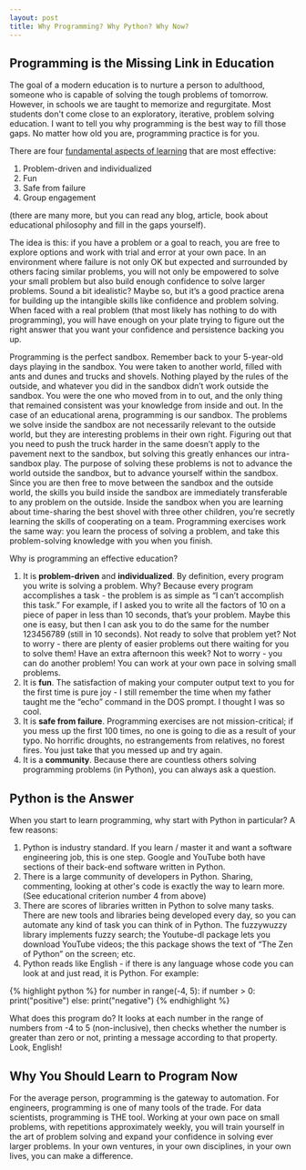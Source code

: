 ```yaml
---
layout: post
title: Why Programming? Why Python? Why Now?
---
```


## Programming is the Missing Link in Education

The goal of a modern education is to nurture a person to adulthood, someone who is capable of solving the tough problems of tomorrow. However, in schools we are taught to memorize and regurgitate. Most students don't come close to an exploratory, iterative, problem solving education. I want to tell you why programming is the best way to fill those gaps. No matter how old you are, programming practice is for you.

There are four [fundamental aspects of learning](http://ecologyofeducation.net/wsite/?p=2457) that are most effective:

1. Problem-driven and individualized
2. Fun
3. Safe from failure
4. Group engagement

(there are many more, but you can read any blog, article, book about educational philosophy and fill in the gaps yourself).

The idea is this: if you have a problem or a goal to reach, you are free to explore options and work with trial and error at your own pace. In an environment where failure is not only OK but expected and surrounded by others facing similar problems, you will not only be empowered to solve your small problem but also build enough confidence to solve larger problems. Sound a bit idealistic? Maybe so, but it’s a good practice arena for building up the intangible skills like confidence and problem solving. When faced with a real problem (that most likely has nothing to do with programming), you will have enough on your plate trying to figure out the right answer that you want your confidence and persistence backing you up.

Programming is the perfect sandbox. Remember back to your 5-year-old days playing in the sandbox. You were taken to another world, filled with ants and dunes and trucks and shovels. Nothing played by the rules of the outside, and whatever you did in the sandbox didn’t work outside the sandbox. You were the one who moved from in to out, and the only thing that remained consistent was your knowledge from inside and out. In the case of an educational arena, programming is our sandbox. The problems we solve inside the sandbox are not necessarily relevant to the outside world, but they are interesting problems in their own right. Figuring out that you need to push the truck harder in the same doesn’t apply to the pavement next to the sandbox, but solving this greatly enhances our intra-sandbox play. The purpose of solving these problems is not to advance the world outside the sandbox, but to advance yourself within the sandbox. Since you are then free to move between the sandbox and the outside world, the skills you build inside the sandbox are immediately transferable to any problem on the outside. Inside the sandbox when you are learning about time-sharing the best shovel with three other children, you’re secretly learning the skills of cooperating on a team. Programming exercises work the same way: you learn the process of solving a problem, and take this problem-solving knowledge with you when you finish.

Why is programming an effective education?

1. It is **problem-driven** and **individualized**. By definition, every program you write is solving a problem. Why? Because every program accomplishes a task - the problem is as simple as “I can’t accomplish this task.” For example, if I asked you to write all the factors of 10 on a piece of paper in less than 10 seconds, that’s your problem. Maybe this one is easy, but then I can ask you to do the same for the number 123456789 (still in 10 seconds). Not ready to solve that problem yet? Not to worry - there are plenty of easier problems out there waiting for you to solve them! Have an extra afternoon this week? Not to worry - you can do another problem! You can work at your own pace in solving small problems. 
2. It is **fun**. The satisfaction of making your computer output text to you for the first time is pure joy - I still remember the time when my father taught me the “echo” command in the DOS prompt. I thought I was so cool. 
3. It is **safe from failure**. Programming exercises are not mission-critical; if you mess up the first 100 times, no one is going to die as a result of your typo. No horrific droughts, no estrangements from relatives, no forest fires. You just take that you messed up and try again. 
4. It is a **community**. Because there are countless others solving programming problems (in Python), you can always ask a question. 

## Python is the Answer

When you start to learn programming, why start with Python in particular? A few reasons: 

1. Python is industry standard. If you learn / master it and want a software engineering job, this is one step. Google and YouTube both have sections of their back-end software written in Python. 
2. There is a large community of developers in Python. Sharing, commenting, looking at other's code is exactly the way to learn more. (See educational criterion number 4 from above) 
3. There are scores of libraries written in Python to solve many tasks. There are new tools and libraries being developed every day, so you can automate any kind of task you can think of in Python. The fuzzywuzzy library implements fuzzy search; the Youtube-dl package lets you download YouTube videos; the this package shows the text of “The Zen of Python” on the screen; etc. 
4. Python reads like English - if there is any language whose code you can look at and just read, it is Python. For example: 

{% highlight python %}
  for number in range(-4, 5):
    if number > 0:
      print("positive")
    else:
      print("negative")
{% endhighlight %}

What does this program do? It looks at each number in the range of numbers from -4 to 5 (non-inclusive), then checks whether the number is greater than zero or not, printing a message according to that property. Look, English!

## Why You Should Learn to Program Now

For the average person, programming is the gateway to automation. For engineers, programming is one of many tools of the trade. For data scientists, programming is THE tool. Working at your own pace on small problems, with repetitions approximately weekly, you will train yourself in the art of problem solving and expand your confidence in solving ever larger problems. In your own ventures, in your own disciplines, in your own lives, you can make a difference.